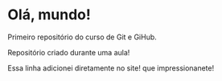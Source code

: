 # Olá, mundo!
 Primeiro repositório do curso de Git e GiHub.

 Repositório criado durante uma aula!

Essa linha adicionei diretamente no site! que impressionanete!
